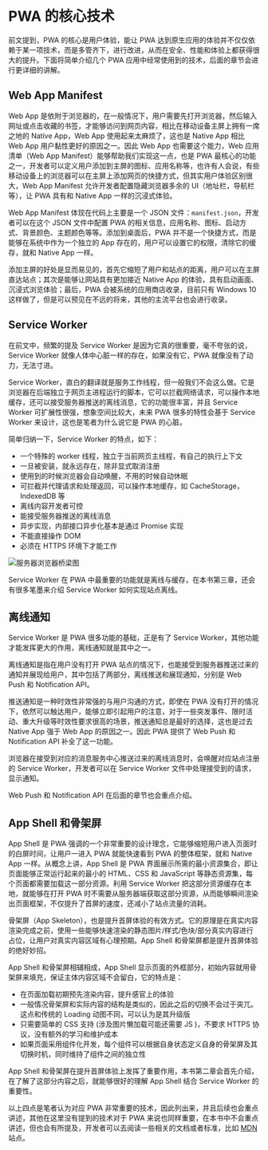 # PWA 的核心技术

前文提到，PWA 的核心是用户体验，能让 PWA 达到原生应用的体验并不仅仅依赖于某一项技术，而是多管齐下，进行改进，从而在安全、性能和体验上都获得很大的提升。下面将简单介绍几个 PWA 应用中经常使用到的技术，后面的章节会进行更详细的讲解。

## Web App Manifest

Web App 是依附于浏览器的，在一般情况下，用户需要先打开浏览器，然后输入网址或点击收藏的书签，才能够访问到网页内容，相比在移动设备主屏上拥有一席之地的 Native App，Web App 使用起来太麻烦了，这也是 Native App 相比 Web App 用户黏性更好的原因之一。因此 Web App 也需要这个能力，Web 应用清单（Web App Manifest）能够帮助我们实现这一点，也是 PWA 最核心的功能之一，开发者可以定义用户添加到主屏的图标、应用名称等，也许有人会说，有些移动设备上的浏览器可以在主屏上添加网页的快捷方式，但其实用户体验区别很大，Web App Manifest 允许开发者配置隐藏浏览器多余的 UI（地址栏，导航栏等），让 PWA 具有和 Native App 一样的沉浸式体验。

Web App Manifest 体现在代码上主要是一个 JSON 文件：`manifest.json`，开发者可以在这个 JSON 文件中配置 PWA 的相关信息，应用名称、图标、启动方式、背景颜色、主题颜色等等。添加到桌面后，PWA 并不是一个快捷方式，而是能够在系统中作为一个独立的 App 存在的，用户可以设置它的权限，清除它的缓存，就和 Native App 一样。

添加主屏的好处是显而易见的，首先它缩短了用户和站点的距离，用户可以在主屏直达站点；其次是能够让网站具有更加接近 Native App 的体验，具有启动画面、沉浸式浏览体验；最后，PWA 会被系统的应用商店收录，目前只有 Windows 10 这样做了，但是可以预见在不远的将来，其他的主流平台也会进行收录。

## Service Worker

在前文中，频繁的提及 Service Worker 是因为它真的很重要，毫不夸张的说，Service Worker 就像人体中心脏一样的存在，如果没有它，PWA 就像没有了动力，无法寸进。

Service Worker，直白的翻译就是服务工作线程，但一般我们不会这么做。它是浏览器在后端独立于网页主进程运行的脚本，它可以拦截网络请求，可以操作本地缓存，还可以接受服务器推送的离线消息，它的功能很丰富，并且 Service Worker 可扩展性很强，想象空间比较大，未来 PWA 很多的特性会基于 Service Worker 来设计，这也是笔者为什么说它是 PWA 的心脏。

简单归纳一下，Service Worker 的特点，如下：

* 一个特殊的 worker 线程，独立于当前网页主线程，有自己的执行上下文
* 一旦被安装，就永远存在，除非显式取消注册
* 使用到的时候浏览器会自动唤醒，不用的时候自动休眠
* 可拦截并代理请求和处理返回，可以操作本地缓存，如 CacheStorage，IndexedDB 等
* 离线内容开发者可控
* 能接受服务器推送的离线消息
* 异步实现，内部接口异步化基本是通过 Promise 实现
* 不能直接操作 DOM
* 必须在 HTTPS 环境下才能工作

![服务器浏览器桥梁图](./img/server_browser_service_worker.png)

Service Worker 在 PWA 中最重要的功能就是离线与缓存，在本书第三章，还会有很多笔墨来介绍 Service Worker 如何实现站点离线。

## 离线通知

Service Worker 是 PWA 很多功能的基础，正是有了 Service Worker，其他功能才能发挥更大的作用，离线通知就是其中之一。

离线通知是指在用户没有打开 PWA 站点的情况下，也能接受到服务器推送过来的通知并展现给用户，其中包括了两部分，离线推送和展现通知，分别是 Web Push 和 Notification API。

推送通知是一种时效性非常强的与用户沟通的方式，即使在 PWA 没有打开的情况下，依然可以触达用户，能够立即引起用户的注意，对于一些突发事件、限时活动、重大升级等时效性要求很高的场景，推送通知总是最好的选择，这也是过去 Native App 强于 Web App 的原因之一。因此 PWA 提供了 Web Push 和 Notification API 补全了这一功能。

浏览器在接受到对应的消息服务中心推送过来的离线消息时，会唤醒对应站点注册的 Service Worker，开发者可以在 Service Worker 文件中处理接受到的请求，显示通知。

Web Push 和 Notification API 在后面的章节也会重点介绍。

## App Shell 和骨架屏

App Shell 是 PWA 强调的一个非常重要的设计理念，它能够缩短用户进入页面时的白屏时间，让用户一进入 PWA 就能快速看到 PWA 的整体框架，就和 Native App 一样。从概念上讲，App Shell 是 PWA 界面展示所需的最小资源集合，即让页面能够正常运行起来的最小的 HTML、CSS 和 JavaScript 等静态资源集，每个页面都需要加载这一部分资源。利用 Service Worker 把这部分资源缓存在本地，就能够在打开 PWA 时不需要从服务器端获取这部分资源，从而能够瞬间渲染出页面框架，不仅提升了首屏的速度，还减小了站点流量的消耗。

骨架屏（App Skeleton），也是提升首屏体验的有效方式。它的原理是在真实内容渲染完成之前，使用一些能够快速渲染的静态图片/样式/色块/部分真实内容进行占位，让用户对真实内容区域有心理预期。App Shell 和骨架屏都是提升首屏体验的绝好妙招。

App Shell 和骨架屏相辅相成，App Shell 显示页面的外框部分，初始内容就用骨架屏来填充，保证主体内容区域不会留白，它的特点是：

* 在页面加载初期预先渲染内容，提升感官上的体验
* 一般情况骨架屏和实际内容的结构是类似的，因此之后的切换不会过于突兀。这点和传统的 Loading 动图不同，可以认为是其升级版
* 只需要简单的 CSS 支持 (涉及图片懒加载可能还需要 JS )，不要求 HTTPS 协议，没有额外的学习和维护成本
* 如果页面采用组件化开发，每个组件可以根据自身状态定义自身的骨架屏及其切换时机，同时维持了组件之间的独立性

App Shell 和骨架屏在提升首屏体验上发挥了重要作用，本书第二章会首先介绍，在了解了这部分内容之后，就能够很好的理解 App Shell 结合 Service Worker 的重要性。

以上四点是笔者认为对应 PWA 非常重要的技术，因此列出来，并且后续也会重点讲述，其他在这里没有提到的技术对于 PWA 来说也同样重要，在本书中不会重点讲述，但也会有所提及，开发者可以去阅读一些相关的文档或者标准，比如 [MDN](https://developer.mozilla.org/en-US/) 站点。
